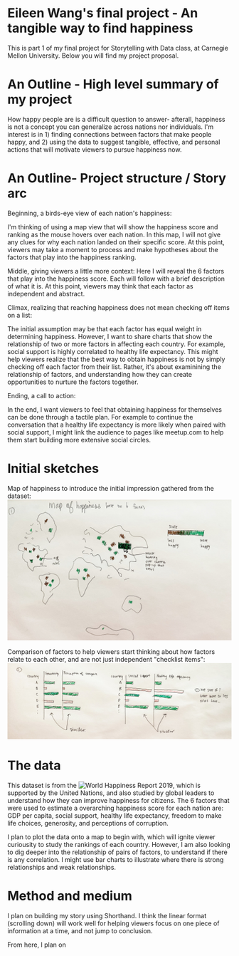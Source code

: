 # Eileen Wang's final project - An tangible way to find happiness
This is part 1 of my final project for Storytelling with Data class, at Carnegie Mellon University. Below you will find my project proposal. 

# An Outline - High level summary of my project
How happy people are is a difficult question to answer- afterall, happiness is not a concept you can generalize across nations nor individuals. I'm interest is in 1) finding connections between factors that make people happy, and 2) using the data to suggest tangible, effective, and personal actions that will motivate viewers to pursue happiness now. 

# An Outline- Project structure / Story arc
Beginning, a birds-eye view of each nation's happiness: 

I'm thinking of using a map view that will show the happiness score and ranking as the mouse hovers over each nation. In this map, I will not give any clues for why each nation landed on their specific score. At this point, viewers may take a moment to process and make hypotheses about the factors that play into the happiness ranking.  

Middle, giving viewers a little more context: 
Here I will reveal the 6 factors that play into the happiness score. Each will follow with a brief description of what it is. At this point, viewers may think that each factor as independent and abstract.  

Climax, realizing that reaching happiness does not mean checking off items on a list: 

The initial assumption may be that each factor has equal weight in determining happiness. However, I want to share charts that show the relationship of two or more factors in affecting each country. For example, social support is highly correlated to healthy life expectancy. This might help viewers realize that the best way to obtain happiness is not by simply checking off each factor from their list. Rather, it's about examinining the relationship of factors, and understanding how they can create opportunities to nurture the factors together. 

Ending, a call to action:

In the end, I want viewers to feel that obtaining happiness for themselves can be done through a tactile plan. For example to continue the conversation that a healthy life expectancy is more likely when paired with social support, I might link the audience to pages like meetup.com to help them start building more extensive social circles. 

# Initial sketches
Map of happiness to introduce the initial impression gathered from the dataset: 
![map](map.jpg)

Comparison of factors to help viewers start thinking about how factors relate to each other, and are not just independent "checklist items":
![comparison](comparison.jpg)

# The data
This dataset is from the ![World Happiness Report 2019](https://www.kaggle.com/unsdsn/world-happiness#2019.csv), which is supported by the United Nations, and also studied by global leaders to understand how they can improve happiness for citizens. The 6 factors that were used to estimate a overarching happiness score for each nation are: GDP per capita, social support, healthy life expectancy, freedom to make life choices, generosity, and perceptions of corruption. 

I plan to plot the data onto a map to begin with, which will ignite viewer curiousity to study the rankings of each country. However, I am also looking to dig deeper into the relationship of pairs of factors, to understand if there is any correlation. I might use bar charts to illustrate where there is strong relationships and weak relationships. 

# Method and medium
I plan on building my story using Shorthand. I think the linear format (scrolling down) will work well for helping viewers focus on one piece of information at a time, and not jump to conclusion. 

From here, I plan on 
